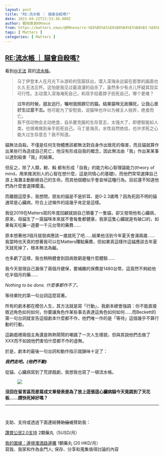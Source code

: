 ```yaml
---
layout: post
title: "RE:流水帳 ｜ 貓會自殺嗎?"
date: 2021-04-22T21:53:38.000Z
author: 戰地島民KMnese
from: https://matters.news/@KMnese/re-%E6%B5%81%E6%B0%B4%E5%B8%B3-%E8%B2%93%E6%9C%83%E8%87%AA%E6%AE%BA%E5%97%8E-bafyreigj7szgshcyvf3yg7njdweysew5y7oonzlv7klbv3zzvz3664grkm
tags: [ Matters ]
categories: [ Matters ]
---
```

<!--1619128418000-->
[RE:流水帳 ｜ 貓會自殺嗎?](https://matters.news/@KMnese/re-%E6%B5%81%E6%B0%B4%E5%B8%B3-%E8%B2%93%E6%9C%83%E8%87%AA%E6%AE%BA%E5%97%8E-bafyreigj7szgshcyvf3yg7njdweysew5y7oonzlv7klbv3zzvz3664grkm)
------

<div>
<p>看到<a class="mention" href="https://matters.news/@Artofhappiness" target="_blank" data-display-name="无法" data-user-name="Artofhappiness" data-id="VXNlcjoxNzcwNw">﻿<span>@无法</span>﻿</a> 寫的<a href="https://matters.news/@Artofhappiness/%E4%BA%A6%E7%9C%9F%E4%BA%A6%E5%B9%BB-%E6%B5%81%E6%B0%B4%E5%B8%90-bafyreiagdowyojbuu5qikzrckbh3q2csihkg6wjccy2imreuob3k6sp3uu" target="_blank">流水帳</a>。</p><blockquote>马丁伊登本人在月光下从游轮的弦窗跃出，潜入深海永远留在那里的画面也久久无法忘怀。这怕是我见过最浪漫的自杀了，虽然多少有点儿怀疑其现实可行性。主动潜入深海淹死自己，和双手掐着脖子扼死自己，哪个更难？</blockquote><blockquote><strong>过年的时候，朋友远行，嘱咐我照顾它的猫。结果猫咪无故横死，让我心里好生过意不去。</strong>他可能为了安慰我，说猫咪也许以为被主人抛弃，绝食而亡。<br class="smart">我不信动物会主动绝食，自杀要克服的生存意志，太强大了，即便智能如人类，也很难做到亲手扼死自己。马丁是海员，水性自然绝佳，也许求死之心能大过生存意志？我不知道。</blockquote><p>貓無法自殺。不僅是任何生物體應該都無法對自身作出致死的傷害，而且貓就算作出某些行為造成自己死亡，他沒有形成自我的概念，因此無法由「我」作出某某事以達到殺害「我」的結果。</p><p>但反之，除了人類，鯨、魨 都有形成「自我」的能力和心智理論能力(theory of mind，用來推測別人的心智在想什麼，這是同情心的基礎)，而他們常常選擇自己游上海灘主動斷絕自己的生命。而其他個體似乎會哀悼這種行為。目前還不知道他們為什麼會選擇擱淺。</p><p>而離題這麼多，我想問，朋友的貓是不是折耳、是0-2.3歲嗎？因為死因不明的貓通常是心臟病，符合上述條件的話幾乎肯定是這樣。</p><p>我從2019在Matters寫的年度回顧就說自己領養了一隻貓，卻又發現他有心臟病，原來，母貓生了一窩貓咪本來就不會每隻都健康，我家這隻心臟就是有破口的，如果每天吃藥一週要一千元台幣的藥費……</p><p>原本想著他3個月就發病應該一歲就死了吧……結果他活到今年夏天會滿兩歲……我當時也天真的想著我可以在Matters賺點藥費，但如果真這樣作這貓應該去年夏天就死掉了，根本無法為繼。</p><p>也多虧了這樣，我也稍稍體會到因病致窮是種什麼體驗……</p><p>我今天發現自己漏保了兩個月健保，要補繳的保費是1480台幣，這竟然不夠給他吃半個月的藥……</p><p><em>Nothing to be done. 什麼事都作不了。</em></p><p>等待果陀的第一句台詞這麼寫著。</p><p>所有的劇本都在模仿人生，其方法就是寫「行動」，我劇本總會強調：你不能直接敘述角色如何如何，你要讓角色作某些事去表達這角色如何如何……而Beckett的第一句台詞就宣告這個劇本什麼都不作，他們唯一作的是「等待」這個幾乎不算行動的行動。</p><p>這齣戲裡兩個主角還是熱熱鬧鬧的嘲諷了一次人生樣貌，但與其說他們去做了XXX而不如說他們害怕什麼都不作的虛無。<br class="smart"></p><p>於是，劇本的最後一句台詞和動作指示就韻味十足了：</p><p><strong><em>我們走吧。(他們不動)</em></strong></p><p>從貓、心臟病寫到了荒謬戲劇，我想我也寫了一頓流水帳。</p><figure class="image"><img src="https://assets.matters.news/embed/5d853ab3-2eed-40f0-b44f-fef1dda027c0.jpeg" data-asset-id="5d853ab3-2eed-40f0-b44f-fef1dda027c0" referrerpolicy="no-referrer"><figcaption><span></span></figcaption></figure><p><strong>沒回在留言區而是寫成文章發表是為了放上這張這心臟病貓今天竟跳到了天花板……請快死掉好嗎？</strong></p><hr><p><strong>﻿</strong></p><p>支助、支持或透過下面連結<s>贊助貓或</s>贊助我：</p><p><a href="https://matters.news/@KMnese/re-%E6%B5%81%E6%B0%B4%E5%B8%B3-%E8%B2%93%E6%9C%83%E8%87%AA%E6%AE%BA%E5%97%8E-bafyreigj7szgshcyvf3yg7njdweysew5y7oonzlv7klbv3zzvz3664grkm" target="_blank">讚賞公民2.0支持</a>                    2顆藥丸（5USD/月）</p><p><a href="https://matters.news/~frontline" target="_blank">我的圍爐：邊境濁酒路邊攤</a>   1顆藥丸 (20 HKD/月）<br class="smart">寫我、我家和作為金門人; 保存、分享和蒐集值得討論的內容<br class="smart"></p>
</div>
